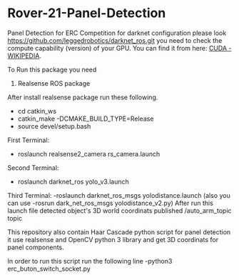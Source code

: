# Rover-21-Panel-Detection
Panel Detection for ERC Competition for darknet configuration please look https://github.com/leggedrobotics/darknet_ros.git you need to check the compute capability (version) of your GPU. You can find it from here: [CUDA - WIKIPEDIA](https://en.wikipedia.org/wiki/CUDA#Supported_GPUs).

To Run this package you need
1. Realsense ROS package

After install realsense package run these following.
- cd catkin_ws
- catkin_make -DCMAKE_BUILD_TYPE=Release
- source devel/setup.bash

First Terminal:
- roslaunch realsense2_camera rs_camera.launch

Second Terminal:
- roslaunch darknet_ros yolo_v3.launch

Third Terminal:
-roslaunch darknet_ros_msgs yolodistance.launch (also you can use -rosrun dark_net_ros_msgs yolodistance_v2.py)
After run this launch file detected object's 3D world coordinats published /auto_arm_topic topic

This repository also contain Haar Cascade python script for panel detection it use realsense and OpenCV python 3 library and get 3D coordinats for panel components.

In order to run this script run the following line
-python3 erc_buton_switch_socket.py
